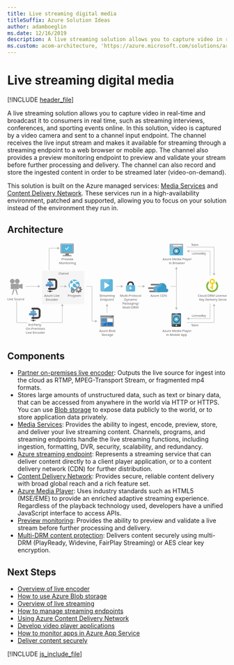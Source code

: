 ```yaml
---
title: Live streaming digital media
titleSuffix: Azure Solution Ideas
author: adamboeglin
ms.date: 12/16/2019
description: A live streaming solution allows you to capture video in real-time and broadcast it to consumers in real time, such as streaming interviews, conferences, and sporting events online. In this solution, video is captured by a video camera and sent to a channel input endpoint. The channel receives the live input stream and makes it available for streaming through a streaming endpoint to a web browser or mobile app. The channel also provides a preview monitoring endpoint to preview and validate your stream before further processing and delivery. The channel can also record and store the ingested content in order to be streamed later (video-on-demand).
ms.custom: acom-architecture, 'https://azure.microsoft.com/solutions/architecture/digital-media-live-stream/'
---
```

# Live streaming digital media

[!INCLUDE [header_file](../header.md)]

A live streaming solution allows you to capture video in real-time and broadcast it to consumers in real time, such as streaming interviews, conferences, and sporting events online. In this solution, video is captured by a video camera and sent to a channel input endpoint. The channel receives the live input stream and makes it available for streaming through a streaming endpoint to a web browser or mobile app. The channel also provides a preview monitoring endpoint to preview and validate your stream before further processing and delivery. The channel can also record and store the ingested content in order to be streamed later (video-on-demand).

This solution is built on the Azure managed services: [Media Services](https://azure.microsoft.com/services/media-services/) and [Content Delivery Network](https://azure.microsoft.com/services/cdn/). These services run in a high-availability environment, patched and supported, allowing you to focus on your solution instead of the environment they run in.

## Architecture

<svg class="architecture-diagram" aria-labelledby="digital-media-live-stream" height="353.645" viewbox="0 0 814.247 353.645" width="814.247" xmlns="http://www.w3.org/2000/svg">
    <path fill="#ededee" opacity=".5" d="M129.255 103.645h156v124h-156z"/>
    <path fill="none" stroke="#b5b6b6" stroke-miterlimit="10" stroke-width="1.5" d="M115.167 161.73H68.163"/>
    <path fill="#b5b6b6" d="M113.744 156.868l8.419 4.862-8.419 4.861v-9.723z"/>
    <path fill="none" stroke="#b5b6b6" stroke-miterlimit="10" stroke-width="1.5" d="M214.167 161.73h-20.004"/>
    <path fill="#b5b6b6" d="M212.744 156.868l8.419 4.862-8.419 4.861v-9.723z"/>
    <path fill="none" stroke="#b5b6b6" stroke-miterlimit="10" stroke-width="1.5" d="M327.259 291.028l-13.096.195V161.73h-22"/>
    <path fill="#b5b6b6" d="M325.765 286.188l8.49 4.736-8.346 4.987-.144-9.723z"/>
    <path fill="none" stroke="#b5b6b6" stroke-miterlimit="10" stroke-width="1.5" d="M423.167 161.73h-20.004"/>
    <path fill="#b5b6b6" d="M421.744 156.868l8.419 4.862-8.419 4.861v-9.723z"/>
    <path fill="none" stroke="#b5b6b6" stroke-miterlimit="10" stroke-width="1.5" d="M370.163 233.727v27.003"/>
    <path fill="#b5b6b6" d="M365.302 235.149l4.861-8.419 4.862 8.419h-9.723z"/>
    <path fill="none" stroke="#b5b6b6" stroke-miterlimit="10" stroke-width="1.5" d="M504.167 161.73h-19.004"/>
    <path fill="#b5b6b6" d="M502.744 156.868l8.419 4.862-8.419 4.861v-9.723z"/>
    <path fill="none" stroke="#b5b6b6" stroke-miterlimit="10" stroke-width="1.5" d="M628.163 161.73h-22M627.557 96.227v146.006"/>
    <path fill="#b5b6b6" d="M622.696 97.649l4.861-8.419 4.862 8.419h-9.723zM622.696 240.81l4.861 8.42 4.862-8.42h-9.723z"/>
    <path fill="none" stroke="#b5b6b6" stroke-miterlimit="10" stroke-width="1.5" d="M666.255 15.73h101.218v98.919"/>
    <path fill="#b5b6b6" d="M762.611 113.226l4.862 8.419 4.862-8.419h-9.724z"/>
    <path fill="none" stroke="#b5b6b6" stroke-miterlimit="10" stroke-width="1.5" d="M673.252 30.73h79.221v90.915"/>
    <path fill="#b5b6b6" d="M674.675 35.591l-8.42-4.861 8.42-4.862v9.723z"/>
    <path fill="none" stroke="#b5b6b6" stroke-miterlimit="10" stroke-width="1.5" d="M666.255 296.353h101.218v-62.919"/>
    <path fill="#b5b6b6" d="M772.335 234.857l-4.862-8.419-4.862 8.419h9.724z"/>
    <path fill="none" stroke="#b5b6b6" stroke-miterlimit="10" stroke-width="1.5" d="M124.318 296.353h79.824v-62.919"/>
    <path fill="#b5b6b6" d="M209.004 234.857l-4.862-8.419-4.861 8.419h9.723z"/>
    <path fill="none" stroke="#b5b6b6" stroke-miterlimit="10" stroke-width="1.5" d="M34.721 216.818v79.824h39.633M673.252 281.353h79.221v-54.915"/>
    <path fill="#b5b6b6" d="M674.675 286.215l-8.42-4.862 8.42-4.861v9.723z"/>
    <text fill="#5e5e5e" font-family="SegoeUI, Segoe UI" font-size="10" transform="translate(682.417 10.551)">
        <tspan letter-spacing="-.098em">T</tspan><tspan x="4.263" y="0">oken</tspan>
    </text>
    <text fill="#5e5e5e" font-family="SegoeUI, Segoe UI" font-size="10" transform="translate(682.417 309.646)">
        <tspan letter-spacing="-.098em">T</tspan><tspan x="4.263" y="0">oken</tspan>
    </text>
    <text fill="#5e5e5e" font-family="SegoeUI, Segoe UI" font-size="10" transform="translate(684.993 44.146)">
        License/<tspan letter-spacing="-.013em" x="36.006" y="0">K</tspan><tspan x="41.675" y="0">ey</tspan>
    </text>
    <text fill="#5e5e5e" font-family="SegoeUI, Segoe UI" font-size="10" transform="translate(684.993 275.271)">
        License/<tspan letter-spacing="-.013em" x="36.006" y="0">K</tspan><tspan x="41.675" y="0">ey</tspan>
    </text>
    <text fill="#5e5e5e" font-family="SegoeUI, Segoe UI" font-size="10" transform="translate(189.709 117.646)">
        Channel
    </text>
    <path fill="none" stroke="#b5b6b6" stroke-miterlimit="10" stroke-width="1.5" d="M187.061 19.897h-32.004v81.939"/>
    <path fill="#b5b6b6" d="M185.638 15.035l8.419 4.862-8.419 4.862v-9.724z"/>
    <path d="M240.375 178.766a2.6 2.6 0 001.528 2.306l1.944-4.667a2.6 2.6 0 00-.944-.167 2.485 2.485 0 00-2.528 2.528z" fill="none"/>
    <path d="M240.375 178.766a2.5 2.5 0 012.528-2.528 2.6 2.6 0 01.944.167l1.306-3.139-.583-.25-.833-2.25h-1.778l-.111.25-.639 1.944-1.25.528-2.056-1-1.25 1.306.111.25.944 1.833-.528 1.25-2.194.778v1.833l.25.056 1.944.639.528 1.25-1 2.056 1.306 1.306.25-.111 1.833-.944.528.25 1.306-3.139a2.648 2.648 0 01-1.556-2.335z" fill="#fff" opacity=".25" style="isolation:isolate"/>
    <path fill="#9fa0a2" d="M12.599 152.012h30.162v19.726H12.599z"/>
    <circle cx="18.581" cy="142.636" fill="#9fa0a2" r="8.753"/>
    <circle cx="36.78" cy="142.636" fill="#9fa0a2" r="8.753"/>
    <path fill="#9fa0a2" d="M56.709 171.229l-13.724-4.376v-10.791l13.724-4.377v19.544zM19.62 193.277h-2.626l5.106-20.6h4.814l-7.294 20.6zM36.433 193.277h2.626l-5.106-20.6h-4.814l7.294 20.6z"/>
    <text fill="#5e5e5e" font-family="SegoeUI, Segoe UI" font-size="12" transform="translate(0 212.609)">
        Live Source
    </text>
    <text fill="#5e5e5e" font-family="SegoeUI, Segoe UI" font-size="12" transform="translate(706.787 200.2)">
        Cloud DRM License/<tspan letter-spacing="-.013em" x="5.282" y="14.4">K</tspan><tspan x="12.085" y="14.4">ey Delivery Serve</tspan>
    </text>
    <path d="M782.87 160.746a22.453 22.453 0 00-8.8-17.8v.7a13.743 13.743 0 01-1.5 6.1 16.294 16.294 0 11-28.4 10.9 16.426 16.426 0 014.7-11.5 13.161 13.161 0 01-1.3-5.6 5.7 5.7 0 01.1-1.3 22.44 22.44 0 1035.2 18.5z" fill="#7fbb42"/>
    <path d="M760.77 133.146a10.31 10.31 0 00-2.9 20.2v10.2h-4.8v5.2h4.8v3.8h5.7v-19.3a10.23 10.23 0 007.4-9.9 10.115 10.115 0 00-10.2-10.2zm0 5.4a4.9 4.9 0 11-4.9 4.9 4.908 4.908 0 014.9-4.9z" fill="#fbd118"/>
    <text fill="#5e5e5e" font-family="SegoeUI, Segoe UI" font-size="12" transform="translate(341.735 200.199)">
        <tspan letter-spacing="-.032em">S</tspan><tspan x="5.988" y="0">treaming</tspan><tspan x="2.965" y="14.4">Endpoint</tspan>
    </text>
    <path d="M391.589 175.373a5.52 5.52 0 01-5.52 5.52h-34.96a5.52 5.52 0 01-5.52-5.52v-34.96a5.52 5.52 0 015.52-5.52h34.961a5.52 5.52 0 015.52 5.52z" fill="#5bb4da"/>
    <path d="M358.47 180.896h-7.36a5.52 5.52 0 01-5.52-5.52v-34.96a5.52 5.52 0 015.52-5.52h31.28z" fill="#fff" opacity=".15" style="isolation:isolate"/>
    <path d="M360.309 170.163V145.63l19.6 12.279z" fill="#fff"/>
    <text fill="#5e5e5e" font-family="SegoeUI, Segoe UI" font-size="12" transform="translate(418.216 200.199)">
        Multi-Protocol<tspan x="15.422" y="14.4">Dynamic</tspan><tspan letter-spacing="-.034em" x="9.105" y="28.8">P</tspan><tspan x="15.416" y="28.8">ackaging/</tspan><tspan x="9.067" y="43.2">Multi-DRM</tspan>
    </text>
    <path d="M470.442 157.209v-1.671a12.434 12.434 0 00-3.342-8.658c-1.975-2.278-6.379-3.721-9.645-3.721s-7.67 1.443-9.645 3.721a12.785 12.785 0 00-3.342 8.658v1.671l6 .683v-1.519a9.68 9.68 0 011.823-5.772c1.139-1.291 3.569-1.9 5.164-1.975a7.7 7.7 0 015.164 1.975 7.253 7.253 0 011.823 4.86v2.43z" fill="#3f3f3f"/>
    <path d="M444.47 157.209c-2.962 0-4.025 1.747-4.025 4.025v15.872c0 1.975 1.215 4.025 3.493 4.025h27.032c2.582 0 3.493-2.05 3.493-4.025v-15.872c0-2.05-.835-4.025-4.025-4.025H444.47z" fill="#5bb4da"/>
    <path fill="#fff" d="M454.699 162.905l8.354 5.556-8.354 5.555v-11.111z"/>
    <path d="M464.37 157.209h-19.9c-2.962 0-4.025 1.747-4.025 4.025v15.872c0 1.975 1.215 4.025 3.493 4.025h5.088z" fill="#fff" opacity=".15" style="isolation:isolate"/>
    <text fill="#5e5e5e" font-family="SegoeUI, Segoe UI" font-size="12" transform="translate(531.701 200.609)">
        Azure CDN
    </text>
    <path d="M574.681 158.232h-39.9a3.009 3.009 0 01-3-3 3.009 3.009 0 013-3h39.9a3.009 3.009 0 013 3 3.009 3.009 0 01-3 3zM566.581 183.282h-36.9a3.009 3.009 0 01-3-3 3.009 3.009 0 013-3h36.9a3.009 3.009 0 013 3 3.009 3.009 0 01-3 3zM562.231 171.132h-36.9a3.009 3.009 0 01-3-3 3.009 3.009 0 013-3h36.9a3.009 3.009 0 013 3 3.009 3.009 0 01-3 3z" fill="#7c7b7b"/>
    <path d="M597.331 176.832a6.371 6.371 0 00-6.3-6.45h-.9a20.411 20.411 0 00.6-4.5 16.869 16.869 0 00-16.8-16.8 17.071 17.071 0 00-15.9 11.4 15.081 15.081 0 00-3.75-.6 11.7 11.7 0 000 23.4h37.05a6.626 6.626 0 006-6.45" fill="#3999c7"/>
    <path d="M560.281 183.132a10.682 10.682 0 01-3.15-5.7 11.275 11.275 0 0112.45-13.95 16.334 16.334 0 019.45-13.5 19.139 19.139 0 00-5.1-.9 17.071 17.071 0 00-15.9 11.4 15.081 15.081 0 00-3.75-.6 11.7 11.7 0 000 23.4l6-.15z" fill="#fff" opacity=".2" style="isolation:isolate"/>
    <text fill="#5e5e5e" font-family="SegoeUI, Segoe UI" font-size="12" transform="translate(341.327 331.527)">
        Azure Blob<tspan letter-spacing="-.032em" x="8.429" y="14.4">S</tspan><tspan x="14.417" y="14.4">torage</tspan>
    </text>
    <path d="M345.108 310.424a1.88 1.88 0 001.8 1.9h46.3a1.9 1.9 0 001.9-1.9v-33.1h-50z" fill="#9fa0a2"/>
    <path d="M393.208 269.624h-46.3a1.88 1.88 0 00-1.8 1.9v5.7h50v-5.7a1.9 1.9 0 00-1.9-1.9" fill="#7c7b7b"/>
    <path fill="#2272b9" d="M348.808 280.724h20.4v13h-20.4zM348.808 295.524h20.4v13h-20.4z"/>
    <path fill="#fff" d="M371.008 280.724h20.3v13h-20.3z"/>
    <path fill="#2272b9" d="M371.008 295.524h20.3v13h-20.3z"/>
    <path d="M347.108 269.624a2.006 2.006 0 00-2 2v38.6a2.006 2.006 0 002 2h2.2l39.4-42.6z" fill="#fff" opacity=".2" style="isolation:isolate"/>
    <path d="M229.035 39.596h-13.6c1.6 5.8-.6 6.6-10.2 6.6v3h32.6v-3c-9.5 0-10.4-.8-8.8-6.6" fill="#7c7b7b"/>
    <path d="M243.635 1.896h-44.3a2.866 2.866 0 00-2.7 2.9v32a2.775 2.775 0 002.7 2.8h44.3a3.045 3.045 0 003-2.8v-32a3.134 3.134 0 00-3-2.9m-.8 3.9v29.9h-42.4v-29.9l42.4-.1z" fill="#9fa0a2"/>
    <path fill="#5bb4da" d="M242.835 35.695h-42.4v-29.9l42.4-.1v30z"/>
    <path d="M200.435 35.696v-29.9l38.7-.1 4.5-3.8h-44.3a2.866 2.866 0 00-2.7 2.9v32a2.775 2.775 0 002.7 2.8h1.1l4.6-3.8h-4.6z" fill="#fff" opacity=".2" style="isolation:isolate"/>
    <path fill="#5bb4da" d="M200.435 35.695v-29.9l38.7-.1-38.7.1v29.9z"/>
    <path fill="#9fa0a2" d="M205.335 46.195h32.7v3h-32.7z"/>
    <path d="M215.223 21.096l-.5-.5a.446.446 0 010-.5l1.4-1.2c0-.1.1-.1.2-.1s.2 0 .2.1l3.7 4 6.4-8.1a.367.367 0 01.3-.1c.1 0 .1 0 .2.1l1.5 1c.1.1.1.1.1.2s0 .2-.1.2l-8.3 10.5z" fill="#fff"/>
    <text fill="#5e5e5e" font-family="SegoeUI, Segoe UI" font-size="12" transform="translate(201.3 64.421)">
        Preview<tspan x="-9.384" y="14.4">Monitoring</tspan>
    </text>
    <path d="M602.256 44.399a2.007 2.007 0 002.007 2.007h45.986a2.007 2.007 0 002.007-2.007V13.073h-50z" fill="#5bb4da"/>
    <path d="M650.249 3.773h-45.986a2.006 2.006 0 00-2.007 2.007v10.626h50V5.779a2.007 2.007 0 00-2.007-2.006" fill="#9fa0a2"/>
    <path d="M604.27 3.773a2.007 2.007 0 00-2.007 2.007V44.4a2.008 2.008 0 002.007 2.007h2.188l39.418-42.634z" fill="#fff" opacity=".2" style="isolation:isolate"/>
    <path fill="#fff" d="M615.112 8.551h33.671v3.942h-33.671z"/>
    <path d="M613.57 10.455a4.878 4.878 0 11-4.882-4.882 4.879 4.879 0 014.878 4.879" fill="#5bb4da"/>
    <path fill="#fff" d="M608.171 11.004l2.213 2.336h-1.201l-2.959-2.818 2.948-2.818h1.198l-2.199 2.322h5.393v.978h-5.393z"/>
    <text fill="#5e5e5e" font-family="SegoeUI, Segoe UI" font-size="12" transform="translate(576.261 64.646)">
        Azure Media Player<tspan x="23.408" y="14.4">in Browser</tspan>
    </text>
    <circle cx="627.557" cy="30.73" fill="#5bb4da" r="11.52"/>
    <path d="M619.412 38.873a11.52 11.52 0 1116.292-16.292z" fill="#fff" opacity=".15" style="isolation:isolate"/>
    <path fill="#fff" d="M624.873 35.663l.018-9.867 7.864 4.939-7.882 4.928z"/>
    <path d="M627.558 20.953a9.778 9.778 0 11-9.778 9.778 9.778 9.778 0 019.778-9.778m0-2.222a12 12 0 1012 12 12.014 12.014 0 00-12-12z" fill="#3f3f3f"/>
    <text fill="#5e5e5e" font-family="SegoeUI, Segoe UI" font-size="12" transform="translate(575.986 331.846)">
        Azure Media Player<tspan x="13.512" y="14.4">in Mobile App</tspan>
    </text>
    <path d="M644.478 308.624a3 3 0 01-3 3h-28.445a3 3 0 01-3-3v-44a3 3 0 013-3h28.445a3 3 0 013 3z" fill="#3f3f3f"/>
    <path fill="#5bb4da" d="M612.257 266.624h30v35.222h-30z"/>
    <path d="M630.145 306.734a2.889 2.889 0 11-2.89-2.889 2.889 2.889 0 012.89 2.889" fill="#fff"/>
    <path d="M629.15 306.734a1.894 1.894 0 11-1.9-1.894 1.9 1.9 0 011.9 1.894" fill="#b8d433"/>
    <path d="M612.256 301.846v-35.222h22.767l2.031-5h-24.021a3 3 0 00-3 3v44a3 3 0 003 3h3.695l3.974-9.778z" fill="#fff" opacity=".15" style="isolation:isolate"/>
    <path d="M632.37 264.441a.737.737 0 01-.738.738h-8.744a.739.739 0 110-1.477h8.744a.738.738 0 01.738.739" fill="#1e1e1e"/>
    <path d="M632.37 264.441a.737.737 0 01-.738.738h-8.744a.739.739 0 110-1.477h8.744a.738.738 0 01.738.739" fill="#fff"/>
    <circle cx="627.557" cy="284.353" fill="#5bb4da" r="11.52"/>
    <path d="M619.412 292.5a11.52 11.52 0 0116.292-16.292z" fill="#fff" opacity=".15" style="isolation:isolate"/>
    <path fill="#fff" d="M624.873 289.287l.018-9.867 7.864 4.939-7.882 4.928z"/>
    <path d="M627.558 274.573a9.778 9.778 0 11-9.778 9.778 9.778 9.778 0 019.778-9.778m0-2.222a12 12 0 1012 12 12.014 12.014 0 00-12-12z" fill="#3f3f3f"/>
    <text fill="#5e5e5e" font-family="SegoeUI, Segoe UI" font-size="12" transform="translate(136.871 200.242)">
        Azure Live<tspan x="5.66" y="14.4">Encoder</tspan>
    </text>
    <path d="M173.696 174.457h-18.9a3.521 3.521 0 010-7.042h18.9a4.544 4.544 0 004.539-4.542v-18.342a4.544 4.544 0 00-4.539-4.539h-18.9a3.521 3.521 0 010-7.042h18.9a11.594 11.594 0 0111.581 11.581v18.342a11.594 11.594 0 01-11.581 11.584zM149.049 178.72h19.056v1.76h-19.056zM155.057 180.48h7.042v2.47h-7.042z" fill="#3f3f3f"/>
    <path fill="#3f3f3f" d="M157.697 139.992h1.76v40.489h-1.76z"/>
    <path fill="#618dc9" d="M142.734 153.314H170.9v7.922h-28.166z"/>
    <path fill="#5bb4da" d="M148.015 145.393h19.364v7.922h-19.364z"/>
    <path fill="#676767" d="M155.057 142.752h7.042v2.641h-7.042zM155.057 161.236h7.042v2.47h-7.042z"/>
    <text fill="#5e5e5e" font-family="SegoeUI, Segoe UI" font-size="12" transform="translate(76.792 308.222)">
        3rd <tspan letter-spacing="-.034em" x="20.994" y="0">P</tspan><tspan x="27.305" y="0">arty </tspan><tspan x="-8.382" y="14.4">On-Premises</tspan><tspan x="-8.036" y="28.8">Live Encoder</tspan>
    </text>
    <path d="M111.854 282.437h-18.9a3.521 3.521 0 010-7.042h18.9a4.544 4.544 0 004.539-4.539v-18.345a4.544 4.544 0 00-4.539-4.539h-18.9a3.521 3.521 0 010-7.042h18.9a11.594 11.594 0 0111.581 11.581v18.346a11.594 11.594 0 01-11.581 11.58zM87.207 286.7h19.056v1.76H87.207zM93.215 288.46h7.042v2.47h-7.042z" fill="#3f3f3f"/>
    <path fill="#3f3f3f" d="M95.855 247.972h1.76v40.489h-1.76z"/>
    <path fill="#618dc9" d="M80.892 261.294h28.166v7.922H80.892z"/>
    <path fill="#5bb4da" d="M86.173 253.373h19.364v7.922H86.173z"/>
    <path fill="#676767" d="M93.215 250.732h7.042v2.641h-7.042zM93.215 269.216h7.042v2.47h-7.042z"/>
    <text fill="#5e5e5e" font-family="SegoeUI, Segoe UI" font-size="12" transform="translate(224.204 200.242)">
        Program
    </text>
    <path d="M260.653 173.488a20.546 20.546 0 01-25-32.611 20.892 20.892 0 0112.5-4.194 20.507 20.507 0 0112.5 36.806" fill="#5bb4da"/>
    <path d="M264.458 159.682a4.243 4.243 0 00-.611-4.194 4.377 4.377 0 00-5.694-1.111c-2.111-1.889-4.389-4-6.806-6.389 7.306-4 12.5-3.611 12.806-3.611a19.151 19.151 0 00-3-3 21.688 21.688 0 00-13.694 2.611 85.863 85.863 0 01-5.694-6.306 27.582 27.582 0 00-2.694 1.111 41.75 41.75 0 005.5 7 34.415 34.415 0 00-5.722 4.889c-.194.306-.5.5-.694.806a6.687 6.687 0 00-3.389.194 14.964 14.964 0 01-1.391-8.809c-.694.889-1.389 1.806-2.111 2.694a12.841 12.841 0 00.806 8.194 6.168 6.168 0 000 7.5 1.436 1.436 0 00.5.5 32.219 32.219 0 00-1.195 7.112c.194.306.306.5.5.806a21.252 21.252 0 003.306 3.389 22.953 22.953 0 011.389-9.306 5.905 5.905 0 002.889-.5c.5.5 1.111.889 1.694 1.389a32.665 32.665 0 006 3.806 3.869 3.869 0 00.806 2.889 4.1 4.1 0 005.694.806 3.007 3.007 0 00.889-1 35.929 35.929 0 007.889.806 22.18 22.18 0 002.5-2.889c.111-.111.111-.194.194-.306a20.7 20.7 0 01-10.111-.694 4.651 4.651 0 00-.694-1.611 3.932 3.932 0 00-5.389-.889 39.708 39.708 0 01-5.5-3.694c-.389-.306-.806-.611-1.111-.889a6.237 6.237 0 00.306-6.194l.694-.694a58.042 58.042 0 015.444-4.306c2.583 2.389 5.278 4.583 7.778 6.583a4.125 4.125 0 00.5 4.5 4.453 4.453 0 006.194.806l.306-.306c1.806 1.306 3.306 2.306 4.111 2.806a14.583 14.583 0 00.5-1.806 34.491 34.491 0 01-3.695-2.693z" fill="#fff"/>
    <path d="M272.542 162.573l-.389.194-3.111 1.611-2.111-.889-1.306-3.694h-2.972l-.194.389-1.111 3.306-2.111.889-3.5-1.694-2.112 2.188.194.389 1.611 3.111-.889 2.111-3.694 1.306v3.111l.389.111 3.306 1.111.889 2.111-1.667 3.444 2.194 2.195.389-.194 3.111-1.611 2.111.889 1.306 3.694h3.111l.111-.389 1.111-3.306 2.111-.889 3.611 1.694 2.194-2.194-2-3.5.889-2.111 3.694-1.306v-2.972l-.389-.194-3.306-1.111-.889-2.111 1.5-3.194zm-8.278 15a4.306 4.306 0 114.306-4.306 4.274 4.274 0 01-4.306 4.306z" fill="#7c7b7b"/>
    <path d="M259.958 173.293a4.395 4.395 0 002.611 3.889l3.306-7.889a4.321 4.321 0 00-5.917 4z" fill="none"/>
    <path d="M259.958 173.293a4.321 4.321 0 015.917-4l2.194-5.306-1-.389-1.389-3.806h-3.028l-.194.389-1.111 3.306-2.111.889-3.5-1.694-2.111 2.191.194.389 1.611 3.111-.889 2.111-3.694 1.306v3.111l.389.111 3.306 1.111.889 2.111-1.667 3.444 2.194 2.195.389-.194 3.111-1.611.889.389 2.194-5.306a4.3 4.3 0 01-2.583-3.858z" fill="#fff" opacity=".25" style="isolation:isolate"/>
    <path d="M247.819 172.432l-.25.111-1.833.944-1.25-.528-.778-2.194h-1.778l-.111.25-.639 1.944-1.25.528-2.056-1-1.25 1.306.111.25.944 1.833-.528 1.25-2.194.778v1.833l.25.056 1.944.639.528 1.25-1 2.056 1.306 1.306.25-.111 1.833-.944 1.25.528.778 2.194h1.833l.056-.25.639-1.944 1.25-.528 2.139 1 1.306-1.306-1.194-2.056.528-1.25 2.194-.778v-1.778l-.25-.111-1.944-.639-.528-1.25.889-1.889zm-4.917 8.861a2.528 2.528 0 112.528-2.528 2.5 2.5 0 01-2.527 2.528z" fill="#7c7b7b"/>
</svg>

## Components
* [Partner on-premises live encoder](/api/Redirect/documentation/articles/media-services-live-encoders-overview/): Outputs the live source for ingest into the cloud as RTMP, MPEG-Transport Stream, or fragmented mp4 formats.
* Stores large amounts of unstructured data, such as text or binary data, that can be accessed from anywhere in the world via HTTP or HTTPS. You can use [Blob storage](https://azure.microsoft.com/services/storage/blobs/) to expose data publicly to the world, or to store application data privately.
* [Media Services](https://azure.microsoft.com/services/media-services/): Provides the ability to ingest, encode, preview, store, and deliver your live streaming content. Channels, programs, and streaming endpoints handle the live streaming functions, including ingestion, formatting, DVR, security, scalability, and redundancy.
* [Azure streaming endpoint](https://azure.microsoft.com/services/media-services/live-on-demand/): Represents a streaming service that can deliver content directly to a client player application, or to a content delivery network (CDN) for further distribution.
* [Content Delivery Network](https://azure.microsoft.com/services/cdn/): Provides secure, reliable content delivery with broad global reach and a rich feature set.
* [Azure Media Player](https://azure.microsoft.com/services/media-services/media-player/): Uses industry standards such as HTML5 (MSE/EME) to provide an enriched adaptive streaming experience. Regardless of the playback technology used, developers have a unified JavaScript interface to access APIs.
* [Preview monitoring](/api/Redirect/documentation/articles/web-sites-monitor/): Provides the ability to preview and validate a live stream before further processing and delivery.
* [Multi-DRM content protection](https://azure.microsoft.com/services/media-services/content-protection/): Delivers content securely using multi-DRM (PlayReady, Widevine, FairPlay Streaming) or AES clear key encryption.

## Next Steps
* [Overview of live encoder](/api/Redirect/documentation/articles/media-services-live-encoders-overview/)
* [How to use Azure Blob storage](/api/Redirect/documentation/articles/storage-dotnet-how-to-use-blobs/)
* [Overview of live streaming](/api/Redirect/documentation/articles/media-services-manage-channels-overview/)
* [How to manage streaming endpoints](/api/Redirect/documentation/articles/media-services-manage-origins/)
* [Using Azure Content Delivery Network](/api/Redirect/documentation/articles/cdn-create-new-endpoint/)
* [Develop video player applications](/api/Redirect/documentation/articles/media-services-develop-video-players/)
* [How to monitor apps in Azure App Service](/api/Redirect/documentation/articles/media-services-develop-video-players/)
* [Deliver content securely](https://azure.microsoft.com/services/media-services/content-protection/)

[!INCLUDE [js_include_file](../../_js/index.md)]
